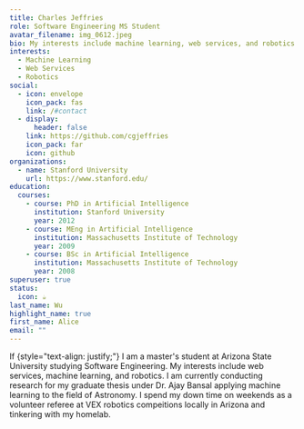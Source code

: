 ```yaml
---
title: Charles Jeffries
role: Software Engineering MS Student
avatar_filename: img_0612.jpeg
bio: My interests include machine learning, web services, and robotics
interests:
  - Machine Learning
  - Web Services
  - Robotics
social:
  - icon: envelope
    icon_pack: fas
    link: /#contact
  - display:
      header: false
    link: https://github.com/cgjeffries
    icon_pack: far
    icon: github
organizations:
  - name: Stanford University
    url: https://www.stanford.edu/
education:
  courses:
    - course: PhD in Artificial Intelligence
      institution: Stanford University
      year: 2012
    - course: MEng in Artificial Intelligence
      institution: Massachusetts Institute of Technology
      year: 2009
    - course: BSc in Artificial Intelligence
      institution: Massachusetts Institute of Technology
      year: 2008
superuser: true
status:
  icon: ☕️
last_name: Wu
highlight_name: true
first_name: Alice
email: ""
---
```

If
{style="text-align: justify;"} I am a master's student at Arizona State University studying Software Engineering. My interests include web services, machine learning, and robotics. I am currently conducting research for my graduate thesis under Dr. Ajay Bansal applying machine learning to the field of Astronomy. I spend my down time on weekends as a volunteer referee at VEX robotics compeitions locally in Arizona and tinkering with my homelab.